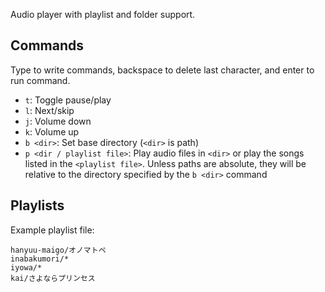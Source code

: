 Audio player with playlist and folder support.

## Commands

Type to write commands, backspace to delete last character, and enter to run command.

- `t`: Toggle pause/play
- `l`: Next/skip
- `j`: Volume down
- `k`: Volume up
- `b <dir>`: Set base directory (`<dir>` is path)
- `p <dir / playlist file>`: Play audio files in `<dir>` or play the songs listed in the `<playlist file>`. Unless paths are absolute, they will be relative to the directory specified by the `b <dir>` command

## Playlists

Example playlist file:

```
hanyuu-maigo/オノマトペ
inabakumori/*
iyowa/*
kai/さよならプリンセス
```
